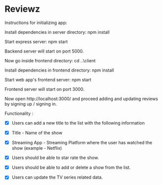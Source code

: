 # Reviewz

Instructions for initializing app:

Install dependencies in server directory: npm install

Start express server: npm start

Backend server will start on port 5000.

Now go inside frontend directory: cd ..\client

Install dependencies in frontend directory: npm install

Start web app's frontend server: npm start

Frontend server will start on port 3000.

Now open http://localhost:3000/ and proceed adding and updating reviews by signing up / signing in.

Functionality :

- [x] Users can add a new title to the list with the following information

- [x] Title - Name of the show

- [x] Streaming App - Streaming Platform where the user has watched the show (example - Netflix)

- [x] Users should be able to star rate the show.

- [x] Users should be able to add or delete a show from the list. 

- [x] Users can update the TV series related data. 

